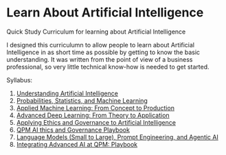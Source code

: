 # Learn About Artificial Intelligence
Quick Study Curriculum for learning about Artificial Intelligence

I designed this curriculumn to allow people to learn about Artificial Intelligence in as short time as possible by getting to know the basic understanding. It was written from the point of view of a business professional, so very little technical know-how is needed to get started.

Syllabus:
1. [Understanding Artificial Intelligence](Understanding_Artificial_Intelligence.md)
2. [Probabilities, Statistics, and Machine Learning](Probabilities_Statistics_and_Machine_Learning.md)
3. [Applied Machine Learning: From Concept to Production](Applied_Machine_Learning_From_Concept_to_Production.md)
4. [Advanced Deep Learning: From Theory to Application](Advanced_Deep_Learning_From_Theory_to_Application.md)
5. [Applying Ethics and Governance to Artificial Intelligence](Applying_Ethics_and_Governance_to_Artificial_Intelligence.md)
6. [QPM AI thics and Governance Playbook](QPM_AI_Ethics_and_Governance_Playbook.md)
7. [Language Models (Small to Large), Prompt Engineering, and Agentic AI](https://github.com/ithllc/LearnAboutArtificialIntelligence/blob/main/Language_Models_Prompt_Engineering_and_Agentic_AI.md)
8. [Integrating Advanced AI at QPM: Playbook](https://github.com/ithllc/LearnAboutArtificialIntelligence/blob/main/Integrating_Advanced_AI_at_QPM.md)
